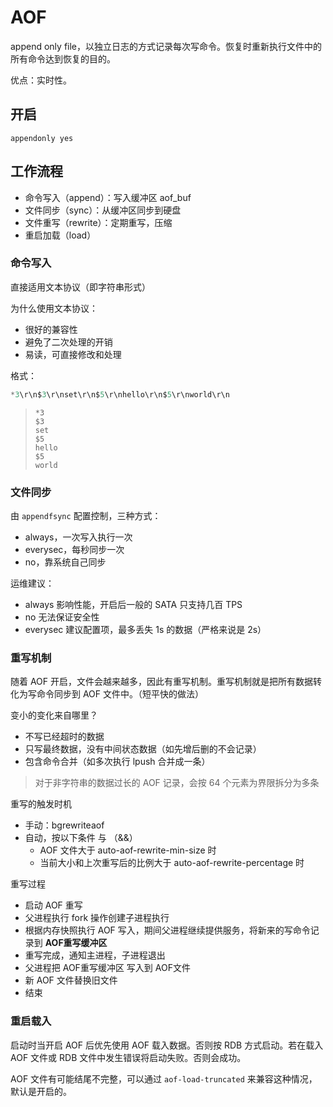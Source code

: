 # AOF

append only file，以独立日志的方式记录每次写命令。恢复时重新执行文件中的所有命令达到恢复的目的。

优点：实时性。

## 开启

```
appendonly yes
```

## 工作流程

- 命令写入（append）：写入缓冲区 aof_buf
- 文件同步（sync）：从缓冲区同步到硬盘
- 文件重写（rewrite）：定期重写，压缩
- 重启加载（load）

### 命令写入

直接适用文本协议（即字符串形式）

为什么使用文本协议：
- 很好的兼容性
- 避免了二次处理的开销
- 易读，可直接修改和处理

格式：

```c
*3\r\n$3\r\nset\r\n$5\r\nhello\r\n$5\r\nworld\r\n
```
> ```
> *3
> $3
> set
> $5
> hello
> $5
> world

### 文件同步

由 `appendfsync` 配置控制，三种方式：

- always，一次写入执行一次
- everysec，每秒同步一次
- no，靠系统自己同步


运维建议：

- always 影响性能，开启后一般的 SATA 只支持几百 TPS
- no 无法保证安全性
- everysec 建议配置项，最多丢失 1s 的数据（严格来说是 2s）

### 重写机制

随着 AOF 开启，文件会越来越多，因此有重写机制。重写机制就是把所有数据转化为写命令同步到 AOF 文件中。（短平快的做法）

变小的变化来自哪里？

- 不写已经超时的数据
- 只写最终数据，没有中间状态数据（如先增后删的不会记录）
- 包含命令合并（如多次执行 lpush 合并成一条）

> 对于非字符串的数据过长的 AOF 记录，会按 64 个元素为界限拆分为多条

重写的触发时机

- 手动：bgrewriteaof
- 自动，按以下条件 与 （&&）
    - AOF 文件大于 auto-aof-rewrite-min-size 时
    - 当前大小和上次重写后的比例大于 auto-aof-rewrite-percentage 时

重写过程

- 启动 AOF 重写
- 父进程执行 fork 操作创建子进程执行
- 根据内存快照执行 AOF 写入，期间父进程继续提供服务，将新来的写命令记录到 **AOF重写缓冲区**
- 重写完成，通知主进程，子进程退出
- 父进程把 AOF重写缓冲区 写入到 AOF文件
- 新 AOF 文件替换旧文件
- 结束

### 重启载入

启动时当开启 AOF 后优先使用 AOF 载入数据。否则按 RDB 方式启动。若在载入 AOF 文件或 RDB 文件中发生错误将启动失败。否则会成功。

AOF 文件有可能结尾不完整，可以通过 `aof-load-truncated` 来兼容这种情况，默认是开启的。